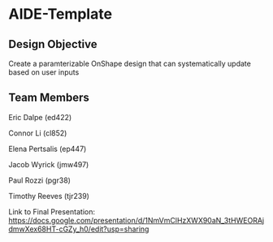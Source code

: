 # AIDE-Template

## Design Objective
Create a paramterizable OnShape design that can systematically update based on user inputs

## Team Members
Eric Dalpe (ed422)

Connor Li (cl852)

Elena Pertsalis (ep447)

Jacob Wyrick (jmw497)

Paul Rozzi (pgr38)

Timothy Reeves (tjr239)

Link to Final Presentation:
https://docs.google.com/presentation/d/1NmVmClHzXWX90aN_3tHWEORAjdmwXex68HT-cGZy_h0/edit?usp=sharing
